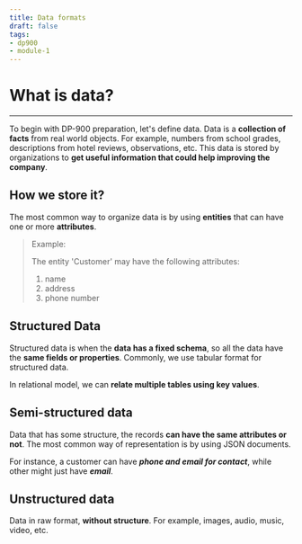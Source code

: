 ```yaml
---
title: Data formats
draft: false
tags:
- dp900
- module-1
---
```


# What is data?
---
To begin with DP-900 preparation, let's define data. Data is a **collection of facts** from real world objects. For example, numbers from school grades, descriptions from hotel reviews, observations, etc. This data is stored by organizations to **get useful information that could help improving the company**.

## How we store it?
The most common way to organize data is by using **entities** that can have one or more **attributes**.

> Example:
>
> The entity 'Customer' may have the following attributes:
> 	1. name
> 	2. address
> 	3. phone number

## Structured Data
Structured data is when the **data has a fixed schema**, so all the data have the **same fields or properties**. Commonly, we use tabular format for structured data.

In relational model, we can **relate multiple tables using key values**.

## Semi-structured data
Data that has some structure, the records **can have the same attributes or not**. The most common way of representation is by using JSON documents.

For instance, a customer can have **_phone and email for contact_**, while other might just have **_email_**.

## Unstructured data

Data in raw format, **without structure**. For example, images, audio, music, video, etc.

